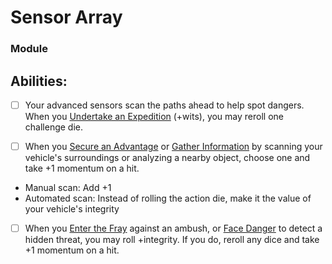 # Sensor Array
### Module


## Abilities:
- [ ] Your advanced sensors scan the paths ahead to help spot dangers. When you [Undertake an Expedition](Undertake_an_Expedition.md) (+wits), you may reroll one challenge die.

- [ ] When you [Secure an Advantage](4._Moves/Adventure/Secure_an_Advantage.md) or [Gather Information](Gather_Information.md) by scanning your vehicle's surroundings or analyzing a nearby object, choose one and take +1 momentum on a hit.

 * Manual scan: Add +1
 * Automated scan: Instead of rolling the action die, make it the value of your vehicle's integrity

- [ ] When you [Enter the Fray](Enter_the_Fray.md) against an ambush, or [Face Danger](4._Moves/Adventure/Face_Danger.md) to detect a hidden threat, you may roll +integrity. If you do, reroll any dice and take +1 momentum on a hit.

